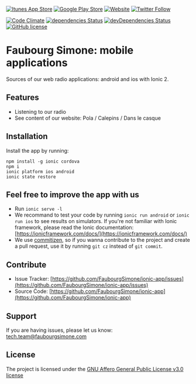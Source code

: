 [![Itunes App Store](https://img.shields.io/itunes/v/617687434.svg)](https://itunes.apple.com/fr/app/faubourg-simone-radio/id617687434) 
[![Google Play Store](https://img.shields.io/badge/Google%20Play-v3.0.3-blue.svg)](https://play.google.com/store/apps/details?id=com.mfkr.faubourg.simone) 
[![Website](https://img.shields.io/website-up-down-green-red/http/shields.io.svg?label=faubourgsimone.paris)](http://faubourgsimone.paris/) 
[![Twitter Follow](https://img.shields.io/twitter/follow/faubourgsimone.svg?style=social&label=Follow)](https://twitter.com/faubourgsimone)

[![Code Climate](https://codeclimate.com/github/codeclimate/codeclimate/badges/gpa.svg)](https://codeclimate.com/github/codeclimate/codeclimate)
[![dependencies Status](https://david-dm.org/faubourgsimone/ionic-app/status.svg)](https://david-dm.org/faubourgsimone/ionic-app)
[![devDependencies Status](https://david-dm.org/faubourgsimone/ionic-app/dev-status.svg)](https://david-dm.org/faubourgsimone/ionic-app?type=dev)
[![GitHub license](https://img.shields.io/badge/license-AGPLv3-blue.svg)](https://raw.githubusercontent.com/FaubourgSimone/ionic-app/master/LICENSE)

Faubourg Simone: mobile applications 
========

Sources of our web radio applications: android and ios with Ionic 2.


Features
--------
- Listening to our radio
- See content of our website: Pola / Calepins / Dans le casque


Installation
------------
Install the app by running:
```
npm install -g ionic cordova
npm i
ionic platform ios android
ionic state restore
```

Feel free to improve the app with us
------------------------------------

- Run `ionic serve -l`
- We recommand to test your code by running `ionic run android` or `ionic run ios` to see results on simulators. If you're not familiar with Ionic framework, please read the Ionic documentation: [https://ionicframework.com/docs/](https://ionicframework.com/docs/)
- We use [commitizen](https://github.com/commitizen/cz-cli), so if you wanna contribute to the project and create a pull request, use it by running `git cz` instead of `git commit`.


Contribute
----------
- Issue Tracker: [https://github.com/FaubourgSimone/ionic-app/issues](https://github.com/FaubourgSimone/ionic-app/issues)
- Source Code: [https://github.com/FaubourgSimone/ionic-app](https://github.com/FaubourgSimone/ionic-app)

Support
-------
If you are having issues, please let us know: tech.team@faubourgsimone.com

License
-------
The project is licensed under the [GNU Affero General Public License v3.0 license](LICENSE)
